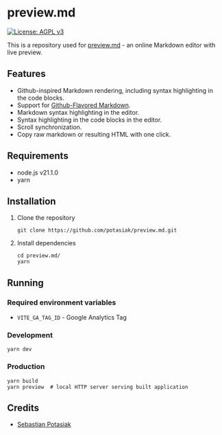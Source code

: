 preview.md
==========

[![License: AGPL v3](https://img.shields.io/badge/License-AGPL_v3-blue.svg)](https://www.gnu.org/licenses/agpl-3.0)

This is a repository used for [preview.md](https://preview.md) - an online 
Markdown editor with live preview.

## Features

- Github-inspired Markdown rendering, including syntax highlighting in the code blocks.
- Support for [Github-Flavored Markdown](https://github.github.com/gfm/).
- Markdown syntax highlighting in the editor.
- Syntax highlighting in the code blocks in the editor.
- Scroll synchronization.
- Copy raw markdown or resulting HTML with one click.

## Requirements

- node.js v21.1.0
- yarn

## Installation

1. Clone the repository

   ```shell
   git clone https://github.com/potasiak/preview.md.git
   ```

2. Install dependencies

   ```shell
   cd preview.md/
   yarn
   ```
## Running

### Required environment variables

- `VITE_GA_TAG_ID` - Google Analytics Tag

### Development

```shell
yarn dev
```

### Production

```shell
yarn build
yarn preview  # local HTTP server serving built application
```

## Credits

- [Sebastian Potasiak](https://github.com/potasiak)
